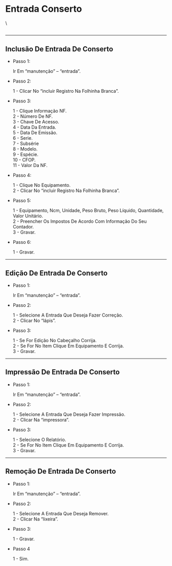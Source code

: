 # Entrada Conserto

\


##

***

## Inclusão De Entrada De Conserto

*   Passo 1:

    Ir Em “manutenção” – “entrada”.
*   Passo 2:

    1 - Clicar No “incluir Registro Na Folhinha Branca”.
*   Passo 3:

    1 - Clique Informação NF.\
    2 - Número De NF.\
    3 - Chave De Acesso.\
    4 - Data Da Entrada.\
    5 - Data De Emissão.\
    6 - Serie.\
    7 - Subsérie\
    8 - Modelo.\
    9 - Espécie.\
    10 - CFOP.\
    11 - Valor Da NF.
*   Passo 4:

    1 - Clique No Equipamento.\
    2 - Clicar No “incluir Registro Na Folhinha Branca”.
*   Passo 5:

    1 - Equipamento, Ncm, Unidade, Peso Bruto, Peso Líquido, Quantidade, Valor Unitário.\
    2 - Preencher Os Impostos De Acordo Com Informação Do Seu Contador.\
    3 - Gravar.
*   Passo 6:

    1 - Gravar.

***

## Edição De Entrada De Conserto

*   Passo 1:

    Ir Em “manutenção” – “entrada”.
*   Passo 2:

    1 - Selecione A Entrada Que Deseja Fazer Correção.\
    2 - Clicar No “lápis”.
*   Passo 3:

    1 - Se For Edição No Cabeçalho Corrija.\
    2 - Se For No Item Clique Em Equipamento E Corrija.\
    3 - Gravar.

***

## Impressão De Entrada De Conserto

*   Passo 1:

    Ir Em “manutenção” – “entrada”.
*   Passo 2:

    1 - Selecione A Entrada Que Deseja Fazer Impressão.\
    2 - Clicar Na “impressora”.
*   Passo 3:

    1 - Selecione O Relatório.\
    2 - Se For No Item Clique Em Equipamento E Corrija.\
    3 - Gravar.

***

## Remoção De Entrada De Conserto

*   Passo 1:

    Ir Em “manutenção” – “entrada”.
*   Passo 2:

    1 - Selecione A Entrada Que Deseja Remover.\
    2 - Clicar Na “lixeira”.
*   Passo 3:

    1 - Gravar.
*   Passo 4

    1 - Sim.

